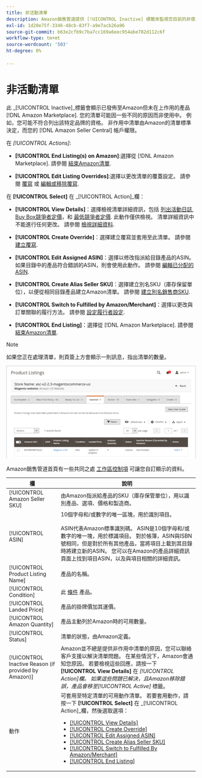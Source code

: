 ```yaml
---
title: 非活動清單
description: Amazon銷售管道提供 [!UICONTROL Inactive] 標籤來監視您目前的非使用中 [!DNL Amazon Marketplace] 清單。
exl-id: 1d20e75f-3346-48cb-83f7-a9e7acb26a96
source-git-commit: b63e2cfb9c7ba7cc169a6eec954abe782d112c6f
workflow-type: tm+mt
source-wordcount: '503'
ht-degree: 0%

---
```


# 非活動清單

此 _[!UICONTROL Inactive]_標籤會顯示已發佈至Amazon但未在上作用的產品 [!DNL Amazon Marketplace]. 您的清單可能因一些不同的原因而非使用中。 例如，您可能不符合列出該特定品牌的資格。 非作用中清單由Amazon的清單標準決定，而您的 [!DNL Amazon Seller Central] 帳戶權限。

在 _[!UICONTROL Actions]_:

- **[!UICONTROL End Listing(s) on Amazon]**:選擇從 [!DNL Amazon Marketplace]. 請參閱 [結束Amazon清單](./end-listings-manually.md).

- **[!UICONTROL Edit Listing Overrides]**:選擇以更改清單的覆蓋設定。 請參閱 [覆寫](./overrides.md) 或 [編輯或移除覆寫](./creating-editing-overrides.md#edit-override-single-listing).

在 **[!UICONTROL Select]** 在 _[!UICONTROL Action]_欄：

- **[!UICONTROL View Details]**：選擇檢視清單詳細資訊，包括 [列出活動日誌](./product-listing-details.md#listing-activity-log), [Buy Box競爭者定價](./product-listing-details.md#buy-box-competitor-pricing)，和 [最低競爭者定價](./product-listing-details.md#lowest-competitor-pricing). 此動作僅供檢視。 清單詳細資訊中不能進行任何更改。 請參閱 [檢視詳細資料](./product-listing-details.md).

- **[!UICONTROL Create Override]**：選擇建立覆寫並套用至此清單。 請參閱 [建立覆寫](./creating-editing-overrides.md).

- **[!UICONTROL Edit Assigned ASIN]**：選擇以修改指派給目錄產品的ASIN。 如果目錄中的產品符合錯誤的ASIN，則會使用此動作。 請參閱 [編輯已分配的ASIN](./edit-assigned-asin.md).

- **[!UICONTROL Create Alias Seller SKU]**：選擇建立別名SKU（庫存保留單位），以便從相同目錄產品建立Amazon清單。 請參閱 [建立別名銷售商SKU](./create-alias-seller-sku.md).

- **[!UICONTROL Switch to Fulfilled by Amazon/Merchant]**：選擇以更改與訂單關聯的履行方法。 請參閱 [設定履行者設定](./fulfilled-by.md#configure-fulfilled-by-settings).

- **[!UICONTROL End Listing]**：選擇從 [!DNL Amazon Marketplace]. 請參閱 [結束Amazon清單](./end-listings-manually.md).

>[!NOTE]
>
>如果您正在處理清單，則頁簽上方會顯示一則訊息，指出清單的數量。

![非作用中Amazon清單](assets/amazon-inactive-listings.png)

Amazon銷售管道首頁有一些共同之處 [工作區控制項](./workspace-controls.md) 可讓您自訂顯示的資料。

| 欄 | 說明 |
|--- |--- |
| [!UICONTROL Amazon Seller SKU] | 由Amazon指派給產品的SKU（庫存保管單位），用以識別產品、選項、價格和製造商。 |
| [!UICONTROL ASIN] | 10個字母和/或數字的唯一區塊，用於識別項目。<br><br>ASIN代表Amazon標準識別碼。 ASIN是10個字母和/或數字的唯一塊，用於標識項目。 對於帳簿，ASIN與ISBN號相同，但是對於所有其他產品，當將項目上載到其目錄時將建立新的ASIN。 您可以在Amazon的產品詳細資訊頁面上找到項目ASIN，以及與項目相關的詳細資訊。 |
| [!UICONTROL Product Listing Name] | 產品的名稱。 |
| [!UICONTROL Condition] | 此 [條件](./product-listing-condition.md) 產品。 |
| [!UICONTROL Landed Price] | 產品的掛牌價加其運價。 |
| [!UICONTROL Amazon Quantity] | 產品主動列於Amazon時的可用數量。 |
| [!UICONTROL Status] | 清單的狀態，由Amazon定義。 |
| [!UICONTROL Inactive Reason (if provided by Amazon)] | Amazon並不總是提供非作用中清單的原因，您可以聯絡客戶支援以解決清單問題。 在某些情況下，Amazon會通知您原因。 若要檢視這些回應，請按一下 **[!UICONTROL View Details]** 在 _[!UICONTROL Action]_欄。 如果這些問題已解決，且Amazon移除錯誤，產品會移至_[!UICONTROL Active]_ 標籤。 |
| 動作 | 可套用至特定清單的可用動作清單。 若要套用動作，請按一下 **[!UICONTROL Select]** 在 _[!UICONTROL Action]_欄，然後選取選項：<ul><li>[[!UICONTROL View Details]](./product-listing-details.md)</li><li>[[!UICONTROL Create Override]](./creating-editing-overrides.md)</li><li>[[!UICONTROL Edit Assigned ASIN]](./edit-assigned-asin.md)</li><li>[[!UICONTROL Create Alias Seller SKU]](./create-alias-seller-sku.md#region-specific)</li><li>[[!UICONTROL Switch to Fulfilled By Amazon/Merchant]](./fulfilled-by.md#configure-fulfilled-by-settings)</li><li>[[!UICONTROL End Listing]](./end-listings-manually.md)</li></ul> |
